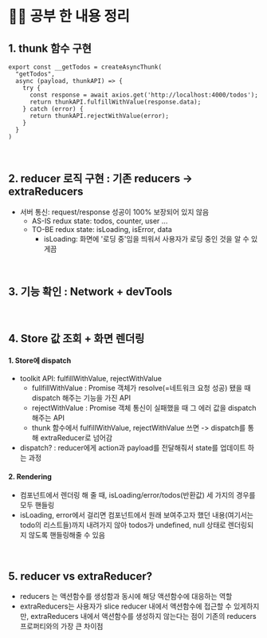 # 📡🌳 공부 한 내용 정리
## 1. thunk 함수 구현
```
export const __getTodos = createAsyncThunk(
  "getTodos",
  async (payload, thunkAPI) => {
    try {
      const response = await axios.get('http://localhost:4000/todos');
      return thunkAPI.fulfillWithValue(response.data);
    } catch (error) {
      return thunkAPI.rejectWithValue(error);
    }
  }
)
```

<br />

## 2. reducer 로직 구현 : 기존 reducers -> extraReducers
  - 서버 통신: request/response 성공이 100% 보장되어 있지 않음
    - AS-IS redux state: todos, counter, user ...
    - TO-BE redux state: isLoading, isError, data
      - isLoading: 화면에 '로딩 중'임을 띄워서 사용자가 로딩 중인 것을 알 수 있게끔

<br />

## 3. 기능 확인 : Network + devTools

<br />

## 4. Store 값 조회 + 화면 렌더링
   #### 1. Store에 dispatch
  - toolkit API: fulfillWithValue, rejectWithValue
      - fullfillWithValue : Promise 객체가 resolve(=네트워크 요청 성공) 됐을 때 dispatch 해주는 기능을 가진 API
      - rejectWithValue : Promise 객체 통신이 실패했을 때 그 에러 값을 dispatch 해주는 API
      - thunk 함수에서 fulfillWithValue, rejectWithValue 쓰면 -> dispatch를 통해 extraReducer로 넘어감  
  - dispatch? : reducer에게 action과 payload를 전달해줘서 state를 업데이트 하는 과정
   #### 2. Rendering
  - 컴포넌트에서 렌더링 해 줄 때, isLoading/error/todos(반환값) 세 가지의 경우를 모두 핸들링
  - isLoading, error에서 걸리면 컴포넌트에서 원래 보여주고자 했던 내용(여기서는 todo의 리스트들)까지 내려가지 않아 todos가 undefined, null 상태로 렌더링되지 않도록 핸들링해줄 수 있음

<br />

## 5. reducer vs extraReducer?
  - reducers 는 액션함수를 생성함과 동시에 해당 액션함수에 대응하는 역할
  - extraReducers는 사용자가 slice reducer 내에서 액션함수에 접근할 수 있게하지만, extraReducers 내에서 액션함수를 생성하지 않는다는 점이 기존의 reducers 프로퍼티와의 가장 큰 차이점